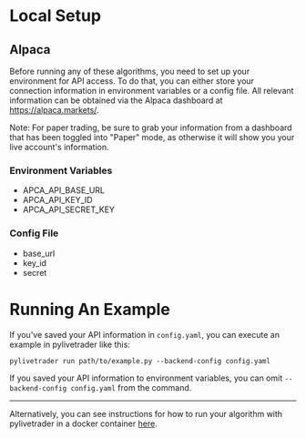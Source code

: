 # Local Setup

## Alpaca

Before running any of these algorithms, you need to set up
your environment for API access. To do that, you can either
store your connection information in environment variables
or a config file. All relevant information can be obtained
via the Alpaca dashboard at https://alpaca.markets/.

Note: For paper trading, be sure to grab your information from
a dashboard that has been toggled into "Paper" mode, as
otherwise it will show you your live account's information.

### Environment Variables

* APCA_API_BASE_URL
* APCA_API_KEY_ID
* APCA_API_SECRET_KEY

### Config File

* base_url
* key_id
* secret

# Running An Example

If you've saved your API information in `config.yaml`, you can
execute an example in pylivetrader like this:

```
pylivetrader run path/to/example.py --backend-config config.yaml
```

If you saved your API information to environment variables,
you can omit `--backend-config config.yaml` from the command.

---

Alternatively, you can see instructions for how to run your
algorithm with pylivetrader in a docker container [here](https://github.com/alpacahq/pylivetrader/tree/master/examples/heroku-dockerfile).